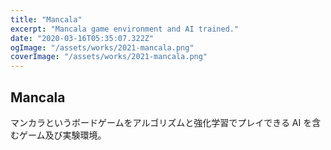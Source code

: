 ```yaml
---
title: "Mancala"
excerpt: "Mancala game environment and AI trained."
date: "2020-03-16T05:35:07.322Z"
ogImage: "/assets/works/2021-mancala.png"
coverImage: "/assets/works/2021-mancala.png"
---
```


## Mancala

マンカラというボードゲームをアルゴリズムと強化学習でプレイできる AI を含むゲーム及び実験環境。
